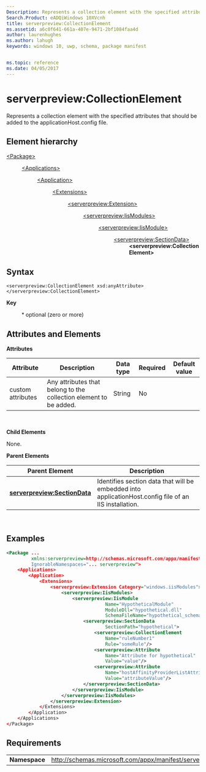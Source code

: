 ```yaml
---
Description: Represents a collection element with the specified attributes that should be added to the applicationHost.config file.
Search.Product: eADQiWindows 10XVcnh
title: serverpreview:CollectionElement
ms.assetid: a6c0f641-661a-407e-9471-2bf1084faa4d
author: laurenhughes
ms.author: lahugh
keywords: windows 10, uwp, schema, package manifest


ms.topic: reference
ms.date: 04/05/2017
---
```


# serverpreview:CollectionElement


Represents a collection element with the specified attributes that should be added to the applicationHost.config file.

## Element hierarchy

<dl>
<dt><a href="element-package.md">&lt;Package&gt;</a></dt>
<dd>
<dl>
<dt><a href="element-applications.md">&lt;Applications&gt;</a></dt>
<dd>
<dl>
<dt><a href="element-application.md">&lt;Application&gt;</a></dt>
<dd>
<dl>
<dt><a href="element-1-extensions.md">&lt;Extensions&gt;</a></dt>
<dd>
<dl>
<dt><a href="element-serverpreview-extension-manual.md">&lt;serverpreview:Extension&gt;</a></dt>
<dd>
<dl>
<dt><a href="element-serverpreview-iismodules-manual.md">&lt;serverpreview:IisModules&gt;</a></dt>
<dd>
<dl>
<dt><a href="element-serverpreview-iismodule-manual.md">&lt;serverpreview:IisModule&gt;</a></dt>
<dd>
<dl>
<dt><a href="element-serverpreview-sectiondata-manual.md">&lt;serverpreview:SectionData&gt;</a></dt>
<dd><b>&lt;serverpreview:CollectionElement&gt;</b></dd>
<dl>									
</dd>
</dl>									
</dd>
</dl>									
</dd>
</dl>
</dd>
</dl>
</dd>
</dl>
</dd>
</dl>
</dd>
</dl>

## Syntax


```
<serverpreview:CollectionElement xsd:anyAttribute>
</serverpreview:CollectionElement>
```

**Key**

          \* optional (zero or more)

## Attributes and Elements


**Attributes**

| Attribute         | Description                                                       | Data type | Required | Default value |
|-------------------|-------------------------------------------------------------------|-----------|----------|---------------|
| custom attributes | Any attributes that belong to the collection element to be added. | String    | No       |               |

 

**Child Elements**

None.

**Parent Elements**

| Parent Element                                                                | Description                                                                                            |
|-------------------------------------------------------------------------------|--------------------------------------------------------------------------------------------------------|
| [**serverpreview:SectionData**](element-serverpreview-sectiondata-manual.md) | Identifies section data that will be embedded into applicationHost.config file of an IIS installation. |

 

## Examples


```XML
<Package ...
         xmlns:serverpreview=http://schemas.microsoft.com/appx/manifest/serverpreview/windows10"  
         IgnorableNamespaces="... serverpreview">
    <Applications>
        <Application>
            <Extensions>
                <serverpreview:Extension Category="windows.iisModules">  
                    <serverpreview:IisModules>  
                        <serverpreview:IisModule 
                                    Name="HypotheticalModule"  
                                    ModuleDll="hypothetical.dll"  
                                    SchemaFileName="hypothetical_schema.xml">  
                            <serverpreview:SectionData 
                                    SectionPath="hypothetical">  
                                <serverpreview:CollectionElement 
                                    Name="ruleNumber1"  
                                    Rule="someRule"/>  
                                <serverpreview:Attribute 
                                    Name="Attribute for hypothetical"  
                                    Value="value"/>  
                                <serverpreview:Attribute 
                                    Name="hostAffinityProviderListAttribute"                    
                                    Value="attributeValue"/>  
                            </serverpreview:SectionData>  
                        </serverpreview:IisModule>  
                    </serverpreview:IisModules> 
                </serverpreview:Extension>  
            </Extensions>
        </Application>
    </Applications>
</Package>
```

## Requirements


|               |                                                                    |
|---------------|--------------------------------------------------------------------|
| **Namespace** | http://schemas.microsoft.com/appx/manifest/serverpreview/windows10 |

 

 

 



